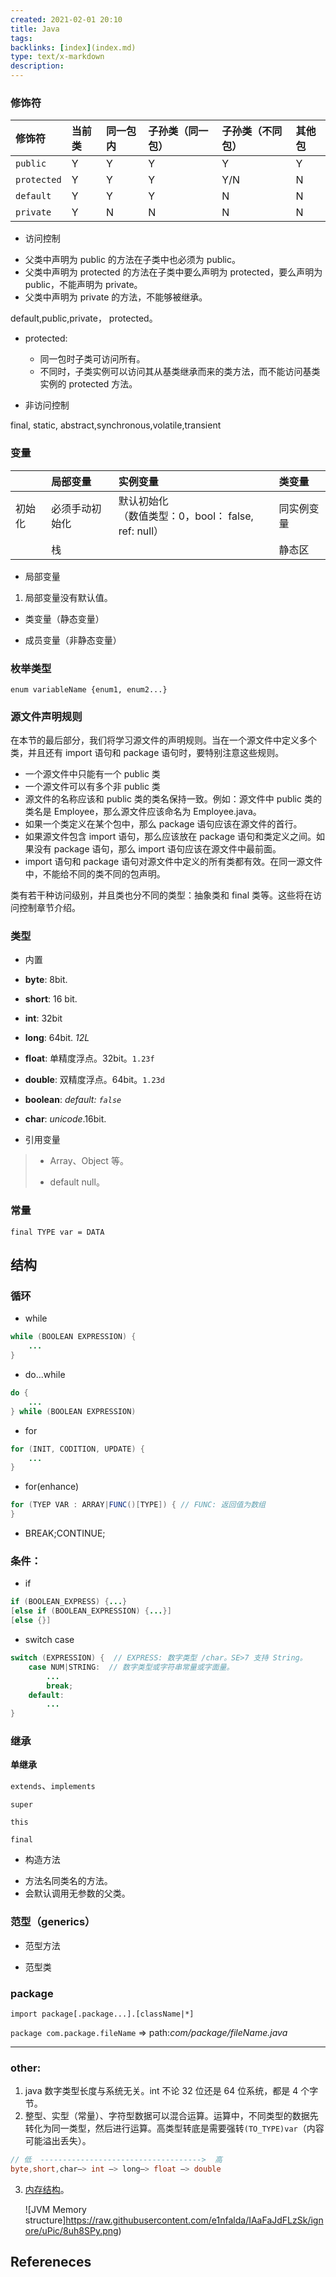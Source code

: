 ```yaml
---
created: 2021-02-01 20:10
title: Java
tags:
backlinks: [index](index.md)
type: text/x-markdown
description:
---
```


### 修饰符

| 修饰符      | 当前类 | 同一包内 | 子孙类（同一包） | 子孙类（不同包）   | 其他包 |
| :---------- | :----- | :------- | :------------- | :--------------- | :----- |
| `public`    | Y      | Y        | Y              | Y                | Y      |
| `protected` | Y      | Y        | Y              | Y/N | N      |
| `default`   | Y      | Y        | Y              | N                | N      |
| `private`   | Y      | N        | N              | N                | N      |

* 访问控制
- 父类中声明为 public 的方法在子类中也必须为 public。
- 父类中声明为 protected 的方法在子类中要么声明为 protected，要么声明为 public，不能声明为 private。
- 父类中声明为 private 的方法，不能够被继承。

default,public,private， protected。

* protected:
	* 同一包时子类可访问所有。
	* 不同时，子类实例可以访问其从基类继承而来的类方法，而不能访问基类实例的 protected 方法。


* 非访问控制

final, static, abstract,synchronous,volatile,transient

### 变量

|        | 局部变量       | 实例变量                                                | 类变量     |
| :----  | :------------  | :-----------------------------------------------------  | :--------  |
| 初始化 | 必须手动初始化 | 默认初始化 <br>（数值类型：0，bool： false, ref: null） | 同实例变量 |
|        | 栈             |                                                         | 静态区     |



* 局部变量

1. 局部变量没有默认值。

* 类变量（静态变量）

* 成员变量（非静态变量）

### 枚举类型

`enum variableName {enum1, enum2...}`

### 源文件声明规则

在本节的最后部分，我们将学习源文件的声明规则。当在一个源文件中定义多个类，并且还有 import 语句和 package 语句时，要特别注意这些规则。

  * 一个源文件中只能有一个 public 类
  * 一个源文件可以有多个非 public 类
  * 源文件的名称应该和 public 类的类名保持一致。例如：源文件中 public 类的类名是 Employee，那么源文件应该命名为 Employee.java。
  * 如果一个类定义在某个包中，那么 package 语句应该在源文件的首行。
  * 如果源文件包含 import 语句，那么应该放在 package 语句和类定义之间。如果没有 package 语句，那么 import 语句应该在源文件中最前面。
  * import 语句和 package 语句对源文件中定义的所有类都有效。在同一源文件中，不能给不同的类不同的包声明。

类有若干种访问级别，并且类也分不同的类型：抽象类和 final 类等。这些将在访问控制章节介绍。

### 类型


* 内置

- **byte**: 8bit.

- **short**: 16 bit.

- **int**: 32bit

- **long**: 64bit. *12L*

- **float**: 单精度浮点。32bit。`1.23f`

- **double**: 双精度浮点。64bit。`1.23d`

- **boolean**: *default: `false`*

- **char**: *unicode*.16bit.

* 引用变量

> - Array、Object 等。
>
> - default null。

### 常量

`final TYPE var = DATA`

## 结构

### 循环

* while

```java
while (BOOLEAN EXPRESSION) {
    ...
}
```

* do...while

```java
do {
    ...
} while (BOOLEAN EXPRESSION)
```

* for

```java
for (INIT, CODITION, UPDATE) {
    ...
}
```

* for(enhance)

```java
for (TYEP VAR : ARRAY|FUNC()[TYPE]) { // FUNC: 返回值为数组
}
```

* BREAK;CONTINUE;

### 条件：

* if

```java
if (BOOLEAN_EXPRESS) {...}
[else if (BOOLEAN_EXPRESSION) {...}]
[else {}]
```



* switch case

```java
switch (EXPRESSION) {  // EXPRESS: 数字类型 /char。SE>7 支持 String。
    case NUM|STRING:  // 数字类型或字符串常量或字面量。
        ...
        break;
    default:
        ...
}
```

### 继承

**单继承**

`extends`、`implements`

`super`

`this`

`final`

* 构造方法

- 方法名同类名的方法。
- 会默认调用无参数的父类。

### 范型（generics）

* 范型方法

* 范型类

### package

`import package[.package...].[className|*]`

`package com.package.fileName` => path:*com/package/fileName.java*




-----

### other:

1. java 数字类型长度与系统无关。int 不论 32 位还是 64 位系统，都是 4 个字节。
2. 整型、实型（常量）、字符型数据可以混合运算。运算中，不同类型的数据先转化为同一类型，然后进行运算。高类型转底是需要强转`(TO_TYPE)var`（内容可能溢出丢失）。

```java
// 低  ------------------------------------>  高
byte,short,char—> int —> long—> float —> double
```

3. [内存结构](https://deepu.tech/memory-management-in-jvm/)。

   ![JVM Memory structure]https://raw.githubusercontent.com/e1nfalda/IAaFaJdFLzSk/ignore/uPic/8uh8SPy.png)

## Refereneces
